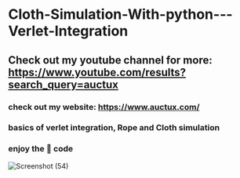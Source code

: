 # Cloth-Simulation-With-python---Verlet-Integration
## Check out my youtube channel for more: https://www.youtube.com/results?search_query=auctux
### check out my website: https://www.auctux.com/

### basics of verlet integration, Rope and Cloth simulation

### enjoy the 🍝 code
![Screenshot (54)](https://user-images.githubusercontent.com/48150537/115973225-fcbb8500-a570-11eb-9a02-4527268f2adf.png)
